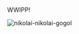 WWIPP!

![nikolai-nikolai-gogol](https://github.com/basementstar/basementstar/assets/161214008/091fd500-cde9-442b-acb0-cf84d238757f)

